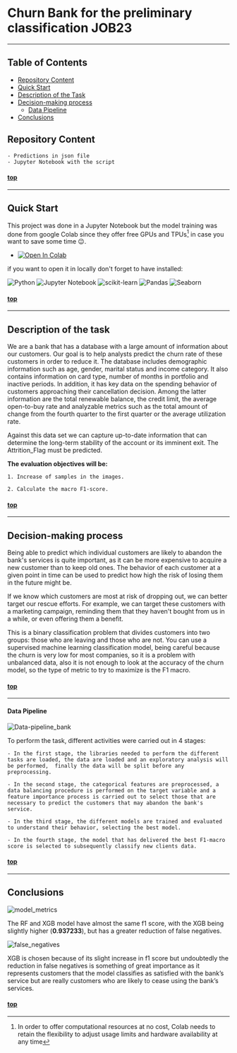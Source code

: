 # Churn Bank for the preliminary classification JOB23
--------

## Table of Contents

- [Repository Content](#repository-content)
- [Quick Start](#quick-start)
- [Description of the Task](#description-of-the-task)
- [Decision-making process](#decision-making-process)
    - [Data Pipeline](#data-pipeline)
- [Conclusions](#conclusions)



## Repository Content 

    - Predictions in json file
    - Jupyter Notebook with the script

#### [top](#table-of-contents)
--------
## Quick Start

This project was done in a Jupyter Notebook but the model training was done from google Colab since they offer free GPUs and TPUs[^1] in case you want to save some time :wink:.

* <a href="https://colab.research.google.com/github/Freegalado/churn_bank_JOB23/blob/main/churn_bank.ipynb" target="_parent"><img src="https://colab.research.google.com/assets/colab-badge.svg" alt="Open In Colab"/></a>

if you want to open it in locally don't forget to have installed:

![Python](https://img.shields.io/badge/python-3670A0?style=for-the-badge&logo=python&logoColor=ffdd54)
![Jupyter Notebook](https://img.shields.io/badge/jupyter-%23FA0F00.svg?style=for-the-badge&logo=jupyter&logoColor=white)
![scikit-learn](https://img.shields.io/badge/scikit--learn-%23F7931E.svg?style=for-the-badge&logo=scikit-learn&logoColor=white)
![Pandas](https://img.shields.io/badge/pandas-%23150458.svg?style=for-the-badge&logo=pandas&logoColor=white)
![Seaborn](https://img.shields.io/badge/-Seaborn-blue?style=for-the-badge&logo=seaborn) 


#### [top](#table-of-contents)
--------



## Description of the task

We are a bank that has a database with a large amount of information about our customers. Our goal is to help analysts predict the churn rate of these customers in order to reduce it. The database includes demographic information such as age, gender, marital status and income category. It also contains information on card type, number of months in portfolio and inactive periods. In addition, it has key data on the spending behavior of customers approaching their cancellation decision. Among the latter information are the total renewable balance, the credit limit, the average open-to-buy rate and analyzable metrics such as the total amount of change from the fourth quarter to the first quarter or the average utilization rate.

Against this data set we can capture up-to-date information that can determine the long-term stability of the account or its imminent exit. The Attrition_Flag must be predicted.

**The evaluation objectives will be:**

    1. Increase of samples in the images. 

    2. Calculate the macro F1-score. 



  #### [top](#table-of-contents)
--------

 ## Decision-making process
  


Being able to predict which individual customers are likely to abandon the bank's services is quite important, as it can be more expensive to acquire a new customer than to keep old ones. The behavior of each customer at a given point in time can be used to predict how high the risk of losing them in the future might be.

If we know which customers are most at risk of dropping out, we can better target our rescue efforts. For example, we can target these customers with a marketing campaign, reminding them that they haven't bought from us in a while, or even offering them a benefit.

This is a binary classification problem that divides customers into two groups: those who are leaving and those who are not. You can use a supervised machine learning classification model, being careful because the churn is very low for most companies, so it is a problem with unbalanced data, also it is not enough to look at the accuracy of the churn model, so the type of metric to try to maximize is the F1 macro.



  #### [top](#table-of-contents)
--------
#### Data Pipeline

  
  ![Data-pipeline_bank](https://user-images.githubusercontent.com/91080406/231605394-ee2bb067-bf94-4e91-9b8c-59d12642d163.png)


To perform the task, different activities were carried out in 4 stages:

    - In the first stage, the libraries needed to perform the different tasks are loaded, the data are loaded and an exploratory analysis will be performed,  finally the data will be split before any preprocessing.

    - In the second stage, the categorical features are preprocessed, a data balancing procedure is performed on the target variable and a feature importance process is carried out to select those that are necessary to predict the customers that may abandon the bank's service.

    - In the third stage, the different models are trained and evaluated to understand their behavior, selecting the best model.

    - In the fourth stage, the model that has delivered the best F1-macro score is selected to subsequently classify new clients data.


#### [top](#table-of-contents)
--------
## Conclusions

![model_metrics](https://user-images.githubusercontent.com/91080406/232925525-c2941317-bf1c-4edc-a872-8ea628cf7739.png)




The RF and XGB model have almost the same f1 score, with the XGB being slightly higher (**0.937233**), but has a greater reduction of false negatives. 


![false_negatives](https://user-images.githubusercontent.com/91080406/232925216-e2977ea1-a4bd-4fbb-8074-1cdfed2610a6.png)

XGB is chosen because of its slight increase in f1 score but undoubtedly the reduction in false negatives is something of great importance as it represents customers that the model classifies as satisfied with the bank’s service but are really customers who are likely to cease using the bank’s services. 


#### [top](#table-of-contents)


[^1]: In order to offer computational resources at no cost, Colab needs to retain the flexibility to adjust usage limits and hardware availability at any time 

